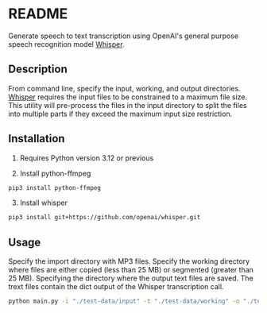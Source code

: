 # README

Generate speech to text transcription using OpenAI's general purpose speech recognition model [Whisper](https://github.com/openai/whisper).

## Description

From command line, specify the input, working, and output directories. [Whisper](https://github.com/openai/whisper) requires the input files to be constrained to a maximum file size. This utility will pre-process the files in the input directory to split the files into multiple parts if they exceed the maximum input size restriction.


## Installation

1. Requires Python version 3.12 or previous

2. Install python-ffmpeg

```bash
pip3 install python-ffmpeg
```

3. Install whisper

```bash
pip3 install git+https://github.com/openai/whisper.git
```

## Usage

Specify the import directory with MP3 files. Specify the working directory where files are either copied (less than 25 MB) or segmented (greater than 25 MB). Specifying the directory where the output text files are saved. The trext files contain the dict output of the Whisper transcription call. 

```bash
python main.py -i "./test-data/input" -t "./test-data/working" -o "./test-data/output" -v
```
